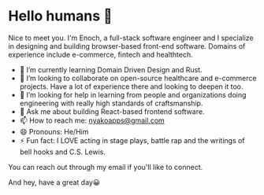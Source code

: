 # Hello humans 👋
Nice to meet you. I'm Enoch, a full-stack software engineer and I specialize in designing and building browser-based front-end software. Domains of experience include e-commerce, fintech and healthtech. 

- 🌱 I’m currently learning Domain Driven Design and Rust.
- 👯 I’m looking to collaborate on open-source healthcare and e-commerce projects. Have a lot of experience there and looking to deepen it too.
- 🤔 I’m looking for help in learning from people and organizations doing engineering with really high standards of craftsmanship. 
- 💬 Ask me about building React-based frontend software.
- 📫 How to reach me: nyakoapps@gmail.com
- 😄 Pronouns: He/Him
- ⚡ Fun fact: I LOVE acting in stage plays, battle rap and the writings of bell hooks and C.S. Lewis. 

You can reach out through my email if you'll like to connect. 

And hey, have a great day😀

<!--
**enochN/enochN** is a ✨ _special_ ✨ repository because its `README.md` (this file) appears on your GitHub profile.

Here are some ideas to get you started:

- 🔭 I’m currently working on ...
- 🌱 I’m currently learning ...
- 👯 I’m looking to collaborate on ...
- 🤔 I’m looking for help with ...
- 💬 Ask me about ...
- 📫 How to reach me: ...
- 😄 Pronouns: ...
- ⚡ Fun fact: ...
-->
